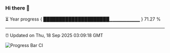 ### Hi there 👋

⏳ Year progress { █████████████████████▁▁▁▁▁▁▁▁▁ } 71.27 %

---

⏰ Updated on Thu, 18 Sep 2025 03:09:18 GMT

![Progress Bar CI](https://github.com/IshwaranRudhara/GIT-ACTION/workflows/Progress%20Bar%20CI/badge.svg)
